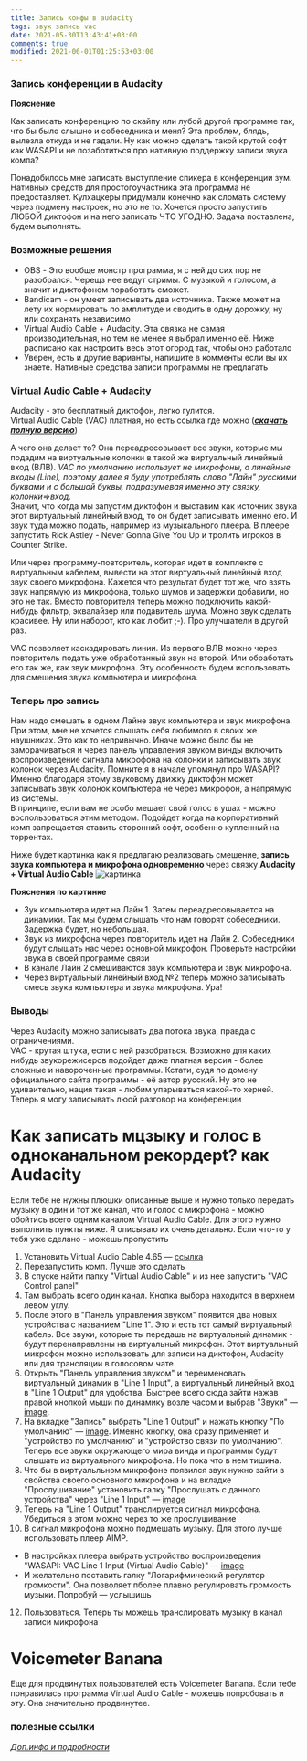 ```yaml
---
title: Запись конфы в audacity
tags: звук запись vac
date: 2021-05-30T13:43:41+03:00
comments: true
modified: 2021-06-01T01:25:53+03:00
---
```


### **Запись конференции в Audacity**
**Пояснение**

Как записать конференцию по скайпу или лубой другой программе так, что бы было слышно и собеседника и меня? Эта проблем, блядь, вылезла откуда и не гадали. Ну как можно сделать такой крутой софт как WASAPI и не позаботиться про нативную поддержку записи звука компа?

Понадобилось мне записать выступление спикера в конференции зум. Нативных средств для простогоучастника эта программа не предоставляет. Кулхацкеры придумали конечно как сломать систему через подмену настроек, но это не то. Хочется просто запустить ЛЮБОЙ диктофон и на него записать ЧТО УГОДНО. Задача поставлена, будем выполнять.

### **Возможные решения**
* OBS - Это вообще монстр программа, я с ней до сих пор не разобрался. Черещз нее ведут стримы. С музыкой и голосом, а значит и диктофоном поработать сможет.
* Bandicam - он умеет записывать два источника. Также может на лету их нормировать по амплитуде и сводить в одну дорожку, ну или сохранять независимо
* Virtual Audio Cable + Audacity. Эта связка не самая производительная, но тем не менее я выбрал именно её. Ниже расписано как настроить весь этот огород так, чтобы оно работало
* Уверен, есть и другие варианты, напишите в комменты если вы их знаете. Нативные средства записи программы не предлагать 

### **Virtual Audio Cable + Audacity** 
Audacity - это бесплатный диктофон, легко гулится.  
Virtual Audio Cable (VAC) платная, но есть ссылка где можно ([_**скачать полную версию**_](https://youtu.be/dQw4w9WgXcQ))  

А чего она делает то? Она переадресовывает все звуки, которые мы подадим на виртуальные колонки в такой же виртуальный линейный вход (ВЛВ). *VAC по умолчанию использует не микрофоны, а линейные входы (Line), поэтому далее я буду употреблять слово "Лайн" русскими буквами и с большой буквы, подразумевая именно эту связку, колонки=>вход.*  
Значит, что когда мы запустим диктофон и выставим как источник звука этот виртуальный линейный вход, то он будет записывать именно его. И звук туда можно подать, например из музыкального плеера. В плеере запустить Rick Astley - Never Gonna Give You Up и тролить игроков в Counter Strike.

Или через программу-повторитель, которая идет в комплекте с виртуальным кабелем, вывести на этот виртуальный линейный вход звук своего микрофона. Кажется что результат будет тот же, что взять звук напрямую из микрофона, только шумов и задержки добавили, но это не так. Вместо повторителя теперь можно подключить какой-нибудь фильтр, эквалайзер или подавитель шума. Можно звук сделать красивее. Ну или наборот, кто как любит ;-). Про улучшатели в другой раз.  

VAC позволяет каскадировать линии. Из первого ВЛВ можно через повторитель подать уже обработанный звук на второй. Или обработать его так же, как звук микрофона. Эту особенность будем использовать для смешения звука компьютера и микрофона.

### **Теперь про запись**  
Нам надо смешать в одном Лайне звук компьютера и звук микрофона. При этом, мне не хочется слышать себя любимого в своих же наушниках. Это как то непривычно. Иначе можно было бы не заморачиваться и через панель управления звуком винды включить воспроизведение сигнала микрофона на колонки и записывать звук колонок через Audacity. Помните я в начале упомянул про WASAPI? Именно благодаря этому звуковому движку диктофон может записывать звук колонок компьютера не через микрофон, а напрямую из системы.  
В принципе, если вам не особо мешает свой голос в ушах - можно воспользоваться этим методом. Подойдет когда на корпоративный комп запрещается ставить сторонний софт, особенно купленный на торрентах.  

Ниже будет картинка как я предлагаю реализовать смешение, **запись звука компьютера и микрофона одновременно** через связку **Audacity + Virtual Audio Cable**
![картинка](https://user-images.githubusercontent.com/17731587/115925520-eb4b7d80-a489-11eb-94bd-3ce907904a2f.jpg)

**Пояснения по картинке**  
- Зук компьютера идет на Лайн 1. Затем переадресовывается на динамики. Так мы будем слышать что нам говорят собеседники. Задержка будет, но небольшая.
- Звук из микрофона через повторитель идет на Лайн 2. Собеседники будут слышать нас через основной микрофон. Проверьте настройки звука в своей программе связи
- В канале Лайн 2 смешиваются звук компьютера и звук микрофона. 
- Через виртуальный линейный вход №2 теперь можно записывать смесь звука компьютера и звука микрофона. Ура!

### **Выводы**
Через Audacity можно записывать два потока звука, правда с ограничениями.  
VAC - крутая штука, если с ней разобраться. Возможно для каких нибудь звукорежисеров подойдет даже платная версия - более сложные и навороченные программы. Кстати, судя по домену официального сайта программы - её автор русский. Ну это не удиваительно, нация такая - любим упарываться какой-то херней.  
Теперь я могу записывать люой разговор на конференции




# Как записать мцзыку и голос в одноканальном рекордерt? как Audacity
Если тебе не нужны плюшки описанные выше и нужно только передать музыку в один и тот же канал, что и голос с микрофона - можно обойтись всего одним каналом Virtual Audio Cable.
Для этого нужно выполнить пункты ниже. Я описываю их очень детально. Если что-то у тебя уже сделано - можешь пропустить
1. Установить Virtual Audio Cable 4.65 — [ссылка](https://t.me/FeelSoftWin/193)
2. Перезапустить комп. Лучше это сделать
3. В спуске найти папку "Virtual Audio Cable" и из нее запустить "VAC Control panel"
4. Там выбрать всего один канал. Кнопка выбора находится в верхнем левом углу.
5. После этого в "Панель управления звуком" появится два новых устройства с названием "Line 1". Это и есть тот самый виртуальный кабель. Все звуки, которые ты передашь на виртуальный динамик - будут перенаправлены на виртуальный микрофон. Этот виртуальный микрофон можно использовать для записи на диктофон, Audacity или для трансляции в голосовом чате.
6. Открыть "Панель управления звуком" и переименовать виртуальный динамик в "Line 1 Input", а виртуальный линейный вход в "Line 1 Output" для удобства. Быстрее всего сюда зайти нажав правой кнопкой мыши по динамику возле часом и выбрав "Звуки" — [image](https://user-images.githubusercontent.com/17731587/126035953-e310b7b1-71b4-4bab-815a-736562ea8f46.png).
7. На вкладке "Запись" выбрать "Line 1 Output" и нажать кнопку "По умолчанию" — [image](https://user-images.githubusercontent.com/17731587/126036206-12f9c9cd-0d9c-4c65-acd5-242ede66d9bf.png). Именно кнопку, она сразу применяет и "устройство по умолчанию" и "устройство связи по умолчанию". Теперь все звуки окружающего мира винда и программы будут слышать из виртуального микрофона. Но пока что в нем тишина.
8. Что бы в виртуальльном микрофоне появился звук нужно зайти в свойства своего основного микрофона и на вкладке "Прослушивание" установить галку "Прослушать с данного устройства" через "Line 1 Input" — [image](https://user-images.githubusercontent.com/17731587/126035780-e9ce59e2-474b-4357-8134-30808287333b.png)
9. Теперь на "Line 1 Output" транслируется сигнал микрофона. Убедиться в этом можно через то же прослушивание
10. В сигнал микрофона можно подмешать музыку. Для этого лучше использовать плеер AIMP.
  - В настройках плеера выбрать устройство воспроизведения "WASAPI: VAC Line 1 Input (Virtual Audio Cable)" — [image](https://user-images.githubusercontent.com/17731587/126036360-0783d687-4efc-429e-9d3f-44c9a08e891a.png)
  - И желательно поставить галку "Логарифмический регулятор громкости". Она позволяет пболее плавно регулировать громкость музыки. Попробуй — услышишь
12. Пользоваться. Теперь ты можешь транслировать музыку в канал записи микрофона

# Voicemeter Banana
Еще для продвинутых пользователей есть Voicemeter Banana. Если тебе понравилась программа Virtual Audio Cable - можешь попробовать и эту. Она значительно продвинутее. 


### полезные ссылки
_[Доп.инфо и подробности](https://idej.net/hardware/69-rasshirennaya-nastroyka-virtual-audio-cable.html)_



